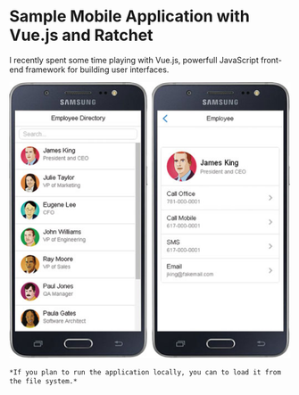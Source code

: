 # Sample Mobile Application with Vue.js and Ratchet
I recently spent some time playing with Vue.js, powerfull JavaScript front-end framework for building user interfaces.

![Employee Directory App](/pics/employee-directory-samsung-app.jpg "Sample Mobile Application with Vue.js and Ratchet")

```
*If you plan to run the application locally, you can to load it from the file system.*
```

